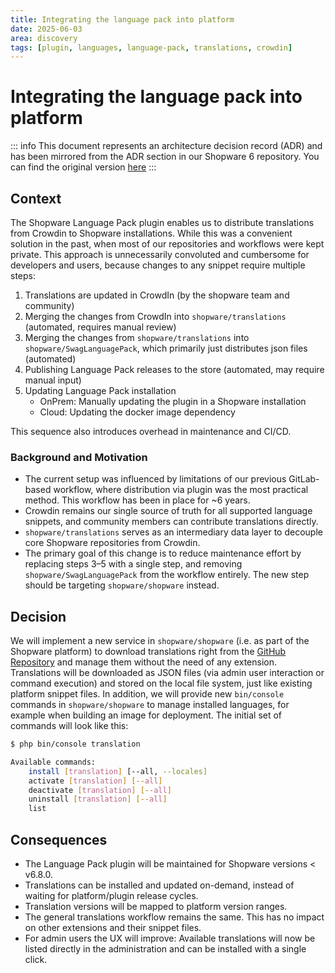 ```yaml
---
title: Integrating the language pack into platform
date: 2025-06-03
area: discovery
tags: [plugin, languages, language-pack, translations, crowdin]
---
```


# Integrating the language pack into platform

::: info
This document represents an architecture decision record (ADR) and has been mirrored from the ADR section in our Shopware 6 repository.
You can find the original version [here](https://github.com/shopware/shopware/blob/trunk/adr/2025-06-03-integrating-the-language-pack-into-platform.md)
:::

## Context
The Shopware Language Pack plugin enables us to distribute translations from Crowdin to Shopware installations. While this was a convenient solution in the past, when most of our repositories and workflows were kept private. This approach is unnecessarily convoluted and cumbersome for developers and users, because changes to any snippet require multiple steps:

1. Translations are updated in CrowdIn (by the shopware team and community)
2. Merging the changes from CrowdIn into `shopware/translations` (automated, requires manual review)
3. Merging the changes from `shopware/translations` into `shopware/SwagLanguagePack`, which primarily just distributes json files (automated)
4. Publishing Language Pack releases to the store (automated, may require manual input)
5. Updating Language Pack installation
   - OnPrem: Manually updating the plugin in a Shopware installation
   - Cloud: Updating the docker image dependency

This sequence also introduces overhead in maintenance and CI/CD.

### Background and Motivation
* The current setup was influenced by limitations of our previous GitLab-based workflow, where distribution via plugin was the most practical method. This workflow has been in place for ~6 years.
* Crowdin remains our single source of truth for all supported language snippets, and community members can contribute translations directly.
* `shopware/translations` serves as an intermediary data layer to decouple core Shopware repositories from Crowdin.
* The primary goal of this change is to reduce maintenance effort by replacing steps 3–5 with a single step, and removing `shopware/SwagLanguagePack` from the workflow entirely. The new step should be targeting `shopware/shopware` instead.

## Decision
We will implement a new service in `shopware/shopware` (i.e. as part of the Shopware platform) to download translations right from the [GitHub Repository](https://github.com/shopware/translations/) and manage them without the need of any extension.
Translations will be downloaded as JSON files (via admin user interaction or command execution) and stored on the local file system, just like existing platform snippet files.
In addition, we will provide new `bin/console` commands in `shopware/shopware` to manage installed languages, for example when building an image for deployment. The initial set of commands will look like this:

```bash
$ php bin/console translation

Available commands:
    install [translation] [--all, --locales]
    activate [translation] [--all]
    deactivate [translation] [--all]
    uninstall [translation] [--all]
    list
```

## Consequences
* The Language Pack plugin will be maintained for Shopware versions < v6.8.0.
* Translations can be installed and updated on-demand, instead of waiting for platform/plugin release cycles.
* Translation versions will be mapped to platform version ranges.
* The general translations workflow remains the same. This has no impact on other extensions and their snippet files.
* For admin users the UX will improve: Available translations will now be listed directly in the administration and can be installed with a single click.
